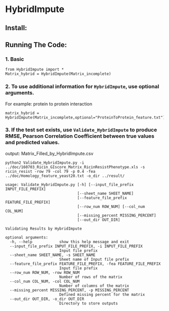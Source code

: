 # HybridImpute
## Install:

## Running The Code:
### 1. Basic 
```
from HybridImpute import *
Matrix_hybrid = HybridImpute(Matrix_incomplete)
```
### 2. To use additional information for `HybridImpute`, use optional arguments. <br />
For example: protein to protein interaction
```
matrix_hybrid = HybridImpute(Matrix_incomplete,optional="ProteinToProtein_feature.txt")
```

### 3. If the test set exists, use `Validate_HybridImpute` to produce RMSE, Pearson Correlation Coefficient between true values and predicted values. <br />
output: Matrix_Filled_by_HybridImpute.csv
```
python2 Validate_HybridImpute.py -i ../doc/160703_Ricin_GIscore_Matrix_RicinResistPhenotype.xls -s ricin_resist -row 79 -col 79 -p 0.4 -fea ../doc/Homology_feature_yeast20.txt -o_dir ../result/ 
```
```
usage: Validate_HybridImpute.py [-h] [--input_file_prefix INPUT_FILE_PREFIX]
                                [--sheet_name SHEET_NAME]
                                [--feature_file_prefix FEATURE_FILE_PREFIX]
                                [--row_num ROW_NUM] [--col_num COL_NUM]
                                [--missing_percent MISSING_PERCENT]
                                [--out_dir OUT_DIR]

Validating Results by HybridImpute

optional arguments:
  -h, --help            show this help message and exit
  --input_file_prefix INPUT_FILE_PREFIX, -i INPUT_FILE_PREFIX
                        Input file prefix
  --sheet_name SHEET_NAME, -s SHEET_NAME
                        Sheet name of Input file prefix
  --feature_file_prefix FEATURE_FILE_PREFIX, -fea FEATURE_FILE_PREFIX
                        Input file prefix
  --row_num ROW_NUM, -row ROW_NUM
                        Number of rows of the matrix
  --col_num COL_NUM, -col COL_NUM
                        Number of columns of the matrix
  --missing_percent MISSING_PERCENT, -p MISSING_PERCENT
                        Defined missing percent for the matrix
  --out_dir OUT_DIR, -o_dir OUT_DIR
                        Directory to store outputs
```


